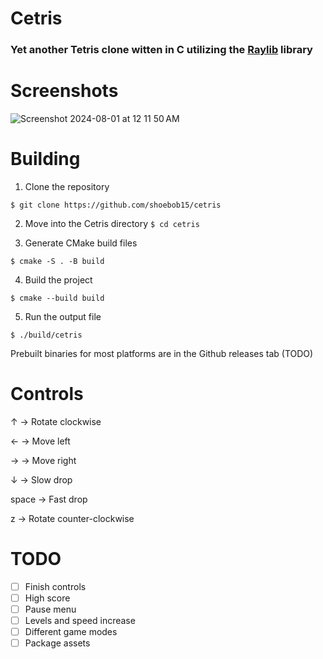 # Cetris
### Yet another Tetris clone witten in C utilizing the [Raylib](https://github.com/raysan5/raylib) library

# Screenshots
![Screenshot 2024-08-01 at 12 11 50 AM](https://github.com/user-attachments/assets/27341919-5276-4f67-87a9-e23db1b02fc2)

# Building
1. Clone the repository

```$ git clone https://github.com/shoebob15/cetris```

2. Move into the Cetris directory
```$ cd cetris```

4. Generate CMake build files

```$ cmake -S . -B build```

4. Build the project

```$ cmake --build build```

5. Run the output file

```$ ./build/cetris```

Prebuilt binaries for most platforms are in the Github releases tab (TODO)

# Controls
↑ -> Rotate clockwise

← -> Move left

→ -> Move right

↓ -> Slow drop

space -> Fast drop

z -> Rotate counter-clockwise


# TODO
- [ ] Finish controls
- [ ] High score
- [ ] Pause menu
- [ ] Levels and speed increase
- [ ] Different game modes
- [ ] Package assets
